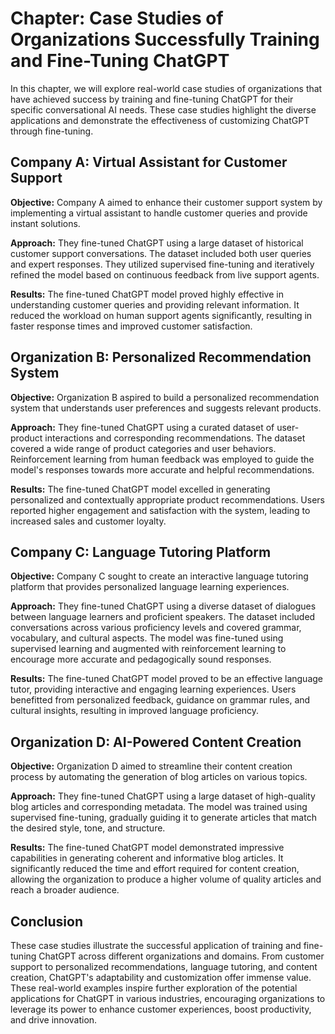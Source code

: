 Chapter: Case Studies of Organizations Successfully Training and Fine-Tuning ChatGPT
====================================================================================

In this chapter, we will explore real-world case studies of organizations that have achieved success by training and fine-tuning ChatGPT for their specific conversational AI needs. These case studies highlight the diverse applications and demonstrate the effectiveness of customizing ChatGPT through fine-tuning.

Company A: Virtual Assistant for Customer Support
-------------------------------------------------

**Objective:** Company A aimed to enhance their customer support system by implementing a virtual assistant to handle customer queries and provide instant solutions.

**Approach:** They fine-tuned ChatGPT using a large dataset of historical customer support conversations. The dataset included both user queries and expert responses. They utilized supervised fine-tuning and iteratively refined the model based on continuous feedback from live support agents.

**Results:** The fine-tuned ChatGPT model proved highly effective in understanding customer queries and providing relevant information. It reduced the workload on human support agents significantly, resulting in faster response times and improved customer satisfaction.

Organization B: Personalized Recommendation System
--------------------------------------------------

**Objective:** Organization B aspired to build a personalized recommendation system that understands user preferences and suggests relevant products.

**Approach:** They fine-tuned ChatGPT using a curated dataset of user-product interactions and corresponding recommendations. The dataset covered a wide range of product categories and user behaviors. Reinforcement learning from human feedback was employed to guide the model's responses towards more accurate and helpful recommendations.

**Results:** The fine-tuned ChatGPT model excelled in generating personalized and contextually appropriate product recommendations. Users reported higher engagement and satisfaction with the system, leading to increased sales and customer loyalty.

Company C: Language Tutoring Platform
-------------------------------------

**Objective:** Company C sought to create an interactive language tutoring platform that provides personalized language learning experiences.

**Approach:** They fine-tuned ChatGPT using a diverse dataset of dialogues between language learners and proficient speakers. The dataset included conversations across various proficiency levels and covered grammar, vocabulary, and cultural aspects. The model was fine-tuned using supervised learning and augmented with reinforcement learning to encourage more accurate and pedagogically sound responses.

**Results:** The fine-tuned ChatGPT model proved to be an effective language tutor, providing interactive and engaging learning experiences. Users benefitted from personalized feedback, guidance on grammar rules, and cultural insights, resulting in improved language proficiency.

Organization D: AI-Powered Content Creation
-------------------------------------------

**Objective:** Organization D aimed to streamline their content creation process by automating the generation of blog articles on various topics.

**Approach:** They fine-tuned ChatGPT using a large dataset of high-quality blog articles and corresponding metadata. The model was trained using supervised fine-tuning, gradually guiding it to generate articles that match the desired style, tone, and structure.

**Results:** The fine-tuned ChatGPT model demonstrated impressive capabilities in generating coherent and informative blog articles. It significantly reduced the time and effort required for content creation, allowing the organization to produce a higher volume of quality articles and reach a broader audience.

Conclusion
----------

These case studies illustrate the successful application of training and fine-tuning ChatGPT across different organizations and domains. From customer support to personalized recommendations, language tutoring, and content creation, ChatGPT's adaptability and customization offer immense value. These real-world examples inspire further exploration of the potential applications for ChatGPT in various industries, encouraging organizations to leverage its power to enhance customer experiences, boost productivity, and drive innovation.
